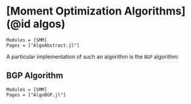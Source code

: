 # [Moment Optimization Algorithms](@id algos)


```@autodocs
Modules = [SMM]
Pages = ["AlgoAbstract.jl"]
```

A particular implementation of such an algorithm is the `BGP` algorithm:

## BGP Algorithm

```@autodocs
Modules = [SMM]
Pages = ["AlgoBGP.jl"]
```